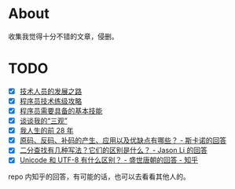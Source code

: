 # About
收集我觉得十分不错的文章，侵删。

# TODO
- [x] [技术人员的发展之路](https://coolshell.cn/articles/17583.html)
- [x] [程序员技术练级攻略](https://coolshell.cn/articles/4990.html)
- [x] [程序员需要具备的基本技能](https://coolshell.cn/articles/428.html)
- [x] [谈谈我的“三观”](https://coolshell.cn/articles/19085.html)
- [x] [我人生的前 28 年](https://manateelazycat.github.io/life/2016/03/03/my-life-before-28-years.html)
- [x] [原码、反码、补码的产生、应用以及优缺点有哪些？ - 斯卡诺的回答](https://www.zhihu.com/question/20159860/answer/328778746)
- [x] [二分查找有几种写法？它们的区别是什么？ - Jason Li 的回答](https://www.zhihu.com/question/36132386/answer/530313852)
- [x] [Unicode 和 UTF-8 有什么区别？ - 盛世唐朝的回答 - 知乎](https://www.zhihu.com/question/23374078/answer/69732605)

repo 内知乎的回答，有可能的话，也可以去看看其他人的。

